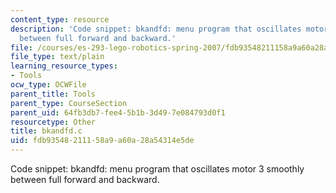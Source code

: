 ```yaml
---
content_type: resource
description: 'Code snippet: bkandfd: menu program that oscillates motor 3 smoothly
  between full forward and backward.'
file: /courses/es-293-lego-robotics-spring-2007/fdb93548211158a9a60a28a54314e5de_bkandfd.c
file_type: text/plain
learning_resource_types:
- Tools
ocw_type: OCWFile
parent_title: Tools
parent_type: CourseSection
parent_uid: 64fb3db7-fee4-5b1b-3d49-7e084793d0f1
resourcetype: Other
title: bkandfd.c
uid: fdb93548-2111-58a9-a60a-28a54314e5de
---
```

Code snippet: bkandfd: menu program that oscillates motor 3 smoothly between full forward and backward.

